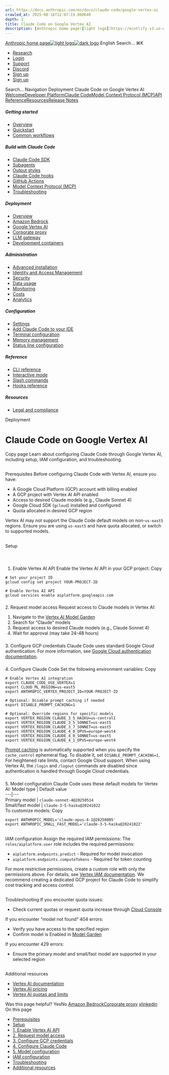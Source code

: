 ```yaml
---
url: https://docs.anthropic.com/en/docs/claude-code/google-vertex-ai
crawled_at: 2025-08-16T12:07:19.060640
depth: 1
title: Claude Code on Google Vertex AI
description: [Anthropic home page![light logo](https://mintlify.s3.us-west-1.amazonaws.com/anthropic/logo/light.svg)![dark logo](https://mintlify.s3.us-west-1.amazonaws.com/anthropic/logo/dark.svg)](https://docs.a...
---
```


[Anthropic home page![light logo](https://mintlify.s3.us-west-1.amazonaws.com/anthropic/logo/light.svg)![dark logo](https://mintlify.s3.us-west-1.amazonaws.com/anthropic/logo/dark.svg)](https://docs.anthropic.com/)
English
Search...
⌘K
  * [Research](https://www.anthropic.com/research)
  * [Login](https://console.anthropic.com/login)
  * [Support](https://support.anthropic.com/)
  * [Discord](https://www.anthropic.com/discord)
  * [Sign up](https://console.anthropic.com/login)
  * [Sign up](https://console.anthropic.com/login)


Search...
Navigation
Deployment
Claude Code on Google Vertex AI
[Welcome](https://docs.anthropic.com/en/home)[Developer Platform](https://docs.anthropic.com/en/docs/intro)[Claude Code](https://docs.anthropic.com/en/docs/claude-code/overview)[Model Context Protocol (MCP)](https://docs.anthropic.com/en/docs/mcp)[API Reference](https://docs.anthropic.com/en/api/messages)[Resources](https://docs.anthropic.com/en/resources/overview)[Release Notes](https://docs.anthropic.com/en/release-notes/overview)
##### Getting started
  * [Overview](https://docs.anthropic.com/en/docs/claude-code/overview)
  * [Quickstart](https://docs.anthropic.com/en/docs/claude-code/quickstart)
  * [Common workflows](https://docs.anthropic.com/en/docs/claude-code/common-workflows)


##### Build with Claude Code
  * [Claude Code SDK](https://docs.anthropic.com/en/docs/claude-code/sdk)
  * [Subagents](https://docs.anthropic.com/en/docs/claude-code/sub-agents)
  * [Output styles](https://docs.anthropic.com/en/docs/claude-code/output-styles)
  * [Claude Code hooks](https://docs.anthropic.com/en/docs/claude-code/hooks-guide)
  * [GitHub Actions](https://docs.anthropic.com/en/docs/claude-code/github-actions)
  * [Model Context Protocol (MCP)](https://docs.anthropic.com/en/docs/claude-code/mcp)
  * [Troubleshooting](https://docs.anthropic.com/en/docs/claude-code/troubleshooting)


##### Deployment
  * [Overview](https://docs.anthropic.com/en/docs/claude-code/third-party-integrations)
  * [Amazon Bedrock](https://docs.anthropic.com/en/docs/claude-code/amazon-bedrock)
  * [Google Vertex AI](https://docs.anthropic.com/en/docs/claude-code/google-vertex-ai)
  * [Corporate proxy](https://docs.anthropic.com/en/docs/claude-code/corporate-proxy)
  * [LLM gateway](https://docs.anthropic.com/en/docs/claude-code/llm-gateway)
  * [Development containers](https://docs.anthropic.com/en/docs/claude-code/devcontainer)


##### Administration
  * [Advanced installation](https://docs.anthropic.com/en/docs/claude-code/setup)
  * [Identity and Access Management](https://docs.anthropic.com/en/docs/claude-code/iam)
  * [Security](https://docs.anthropic.com/en/docs/claude-code/security)
  * [Data usage](https://docs.anthropic.com/en/docs/claude-code/data-usage)
  * [Monitoring](https://docs.anthropic.com/en/docs/claude-code/monitoring-usage)
  * [Costs](https://docs.anthropic.com/en/docs/claude-code/costs)
  * [Analytics](https://docs.anthropic.com/en/docs/claude-code/analytics)


##### Configuration
  * [Settings](https://docs.anthropic.com/en/docs/claude-code/settings)
  * [Add Claude Code to your IDE](https://docs.anthropic.com/en/docs/claude-code/ide-integrations)
  * [Terminal configuration](https://docs.anthropic.com/en/docs/claude-code/terminal-config)
  * [Memory management](https://docs.anthropic.com/en/docs/claude-code/memory)
  * [Status line configuration](https://docs.anthropic.com/en/docs/claude-code/statusline)


##### Reference
  * [CLI reference](https://docs.anthropic.com/en/docs/claude-code/cli-reference)
  * [Interactive mode](https://docs.anthropic.com/en/docs/claude-code/interactive-mode)
  * [Slash commands](https://docs.anthropic.com/en/docs/claude-code/slash-commands)
  * [Hooks reference](https://docs.anthropic.com/en/docs/claude-code/hooks)


##### Resources
  * [Legal and compliance](https://docs.anthropic.com/en/docs/claude-code/legal-and-compliance)


Deployment
# Claude Code on Google Vertex AI
Copy page
Learn about configuring Claude Code through Google Vertex AI, including setup, IAM configuration, and troubleshooting.
## 
[​](https://docs.anthropic.com/en/docs/claude-code/google-vertex-ai#prerequisites)
Prerequisites
Before configuring Claude Code with Vertex AI, ensure you have:
  * A Google Cloud Platform (GCP) account with billing enabled
  * A GCP project with Vertex AI API enabled
  * Access to desired Claude models (e.g., Claude Sonnet 4)
  * Google Cloud SDK (`gcloud`) installed and configured
  * Quota allocated in desired GCP region


Vertex AI may not support the Claude Code default models on non-`us-east5` regions. Ensure you are using `us-east5` and have quota allocated, or switch to supported models.
## 
[​](https://docs.anthropic.com/en/docs/claude-code/google-vertex-ai#setup)
Setup
### 
[​](https://docs.anthropic.com/en/docs/claude-code/google-vertex-ai#1-enable-vertex-ai-api)
1. Enable Vertex AI API
Enable the Vertex AI API in your GCP project:
Copy
```
# Set your project ID
gcloud config set project YOUR-PROJECT-ID

# Enable Vertex AI API
gcloud services enable aiplatform.googleapis.com

```

### 
[​](https://docs.anthropic.com/en/docs/claude-code/google-vertex-ai#2-request-model-access)
2. Request model access
Request access to Claude models in Vertex AI:
  1. Navigate to the [Vertex AI Model Garden](https://console.cloud.google.com/vertex-ai/model-garden)
  2. Search for “Claude” models
  3. Request access to desired Claude models (e.g., Claude Sonnet 4)
  4. Wait for approval (may take 24-48 hours)


### 
[​](https://docs.anthropic.com/en/docs/claude-code/google-vertex-ai#3-configure-gcp-credentials)
3. Configure GCP credentials
Claude Code uses standard Google Cloud authentication.
For more information, see [Google Cloud authentication documentation](https://cloud.google.com/docs/authentication).
### 
[​](https://docs.anthropic.com/en/docs/claude-code/google-vertex-ai#4-configure-claude-code)
4. Configure Claude Code
Set the following environment variables:
Copy
```
# Enable Vertex AI integration
export CLAUDE_CODE_USE_VERTEX=1
export CLOUD_ML_REGION=us-east5
export ANTHROPIC_VERTEX_PROJECT_ID=YOUR-PROJECT-ID

# Optional: Disable prompt caching if needed
export DISABLE_PROMPT_CACHING=1

# Optional: Override regions for specific models
export VERTEX_REGION_CLAUDE_3_5_HAIKU=us-central1
export VERTEX_REGION_CLAUDE_3_5_SONNET=us-east5
export VERTEX_REGION_CLAUDE_3_7_SONNET=us-east5
export VERTEX_REGION_CLAUDE_4_0_OPUS=europe-west4
export VERTEX_REGION_CLAUDE_4_0_SONNET=us-east5
export VERTEX_REGION_CLAUDE_4_1_OPUS=europe-west4

```

[Prompt caching](https://docs.anthropic.com/en/docs/build-with-claude/prompt-caching) is automatically supported when you specify the `cache_control` ephemeral flag. To disable it, set `DISABLE_PROMPT_CACHING=1`. For heightened rate limits, contact Google Cloud support.
When using Vertex AI, the `/login` and `/logout` commands are disabled since authentication is handled through Google Cloud credentials.
### 
[​](https://docs.anthropic.com/en/docs/claude-code/google-vertex-ai#5-model-configuration)
5. Model configuration
Claude Code uses these default models for Vertex AI:
Model type | Default value  
---|---  
Primary model | `claude-sonnet-4@20250514`  
Small/fast model | `claude-3-5-haiku@20241022`  
To customize models:
Copy
```
export ANTHROPIC_MODEL='claude-opus-4-1@20250805'
export ANTHROPIC_SMALL_FAST_MODEL='claude-3-5-haiku@20241022'

```

## 
[​](https://docs.anthropic.com/en/docs/claude-code/google-vertex-ai#iam-configuration)
IAM configuration
Assign the required IAM permissions:
The `roles/aiplatform.user` role includes the required permissions:
  * `aiplatform.endpoints.predict` - Required for model invocation
  * `aiplatform.endpoints.computeTokens` - Required for token counting


For more restrictive permissions, create a custom role with only the permissions above.
For details, see [Vertex IAM documentation](https://cloud.google.com/vertex-ai/docs/general/access-control).
We recommend creating a dedicated GCP project for Claude Code to simplify cost tracking and access control.
## 
[​](https://docs.anthropic.com/en/docs/claude-code/google-vertex-ai#troubleshooting)
Troubleshooting
If you encounter quota issues:
  * Check current quotas or request quota increase through [Cloud Console](https://cloud.google.com/docs/quotas/view-manage)


If you encounter “model not found” 404 errors:
  * Verify you have access to the specified region
  * Confirm model is Enabled in [Model Garden](https://console.cloud.google.com/vertex-ai/model-garden)


If you encounter 429 errors:
  * Ensure the primary model and small/fast model are supported in your selected region


## 
[​](https://docs.anthropic.com/en/docs/claude-code/google-vertex-ai#additional-resources)
Additional resources
  * [Vertex AI documentation](https://cloud.google.com/vertex-ai/docs)
  * [Vertex AI pricing](https://cloud.google.com/vertex-ai/pricing)
  * [Vertex AI quotas and limits](https://cloud.google.com/vertex-ai/docs/quotas)


Was this page helpful?
YesNo
[Amazon Bedrock](https://docs.anthropic.com/en/docs/claude-code/amazon-bedrock)[Corporate proxy](https://docs.anthropic.com/en/docs/claude-code/corporate-proxy)
[x](https://x.com/AnthropicAI)[linkedin](https://www.linkedin.com/company/anthropicresearch)
On this page
  * [Prerequisites](https://docs.anthropic.com/en/docs/claude-code/google-vertex-ai#prerequisites)
  * [Setup](https://docs.anthropic.com/en/docs/claude-code/google-vertex-ai#setup)
  * [1. Enable Vertex AI API](https://docs.anthropic.com/en/docs/claude-code/google-vertex-ai#1-enable-vertex-ai-api)
  * [2. Request model access](https://docs.anthropic.com/en/docs/claude-code/google-vertex-ai#2-request-model-access)
  * [3. Configure GCP credentials](https://docs.anthropic.com/en/docs/claude-code/google-vertex-ai#3-configure-gcp-credentials)
  * [4. Configure Claude Code](https://docs.anthropic.com/en/docs/claude-code/google-vertex-ai#4-configure-claude-code)
  * [5. Model configuration](https://docs.anthropic.com/en/docs/claude-code/google-vertex-ai#5-model-configuration)
  * [IAM configuration](https://docs.anthropic.com/en/docs/claude-code/google-vertex-ai#iam-configuration)
  * [Troubleshooting](https://docs.anthropic.com/en/docs/claude-code/google-vertex-ai#troubleshooting)
  * [Additional resources](https://docs.anthropic.com/en/docs/claude-code/google-vertex-ai#additional-resources)


